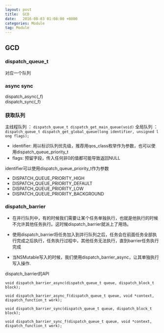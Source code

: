 ```yaml
---
layout: post
title:  GCD
date:   2016-08-03 01:08:00 +0800
categories: Module
tag: Module
---
```

## GCD

### dispatch_queue_t
对应一个队列
### async sync
dispatch_async(\_f)  
dispatch_sync(\_f)
### 获取队列  
主线程队列 ： `dispatch_queue_t dispatch_get_main_queue(void)`
全局队列 ： `dispatch_queue_t dispatch_get_global_queue(long identifier, unsigned long flags);`  
* identifier: 用以标识队列优先级，推荐用qos_class枚举作为参数，也可以使用dispatch_queue_priority_t
* flags: 预留字段，传入任何非0的值都可能导致返回NULL  

identifier可以使用dispatch_queue_priority_t作为参数
* DISPATCH_QUEUE_PRIORITY_HIGH
* DISPATCH_QUEUE_PRIORITY_DEFAULT
* DISPATCH_QUEUE_PRIORITY_LOW
* DISPATCH_QUEUE_PRIORITY_BACKGROUND  

### dispatch_barrier
* 在并行队列中，有的时候我们需要让某个任务单独执行，也就是他执行的时候不允许其他任务执行。这时候dispatch_barrier就派上了用场。

* 使用dispatch_barrier将任务加入到并行队列之后，任务会在前面任务全部执行完成之后执行，任务执行过程中，其他任务无法执行，直到barrier任务执行完成
* 当NSMutable写入的时候，我们使用dispatch_barrier_async，让其单独执行写入操作.  

dispatch_barrier的API  

```
void dispatch_barrier_async(dispatch_queue_t queue, dispatch_block_t block);  

void dispatch_barrier_async_f(dispatch_queue_t queue, void *context, dispatch_function_t work);  

void dispatch_barrier_sync(dispatch_queue_t queue, dispatch_block_t block);  

void dispatch_barrier_sync_f(dispatch_queue_t queue, void *context, dispatch_function_t work);
```  
